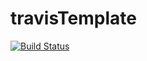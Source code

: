 # travisTemplate
[![Build Status](https://travis-ci.com/AlaplayaW/js-training.svg?branch=master)](https://travis-ci.com/AlaplayaW/js-training)

